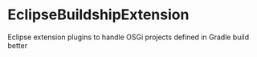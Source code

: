 # EclipseBuildshipExtension
Eclipse extension plugins to handle OSGi projects defined in Gradle build better
